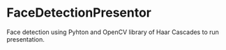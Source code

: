 # FaceDetectionPresentor
Face detection using Pyhton and OpenCV library of Haar Cascades to run presentation.
